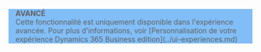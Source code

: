 <blockquote STYLE="background: #81BEF7;border-left:None"><b>AVANCÉ</b><br />Cette fonctionnalité est uniquement disponible dans l'expérience avancée. Pour plus d'informations, voir [Personnalisation de votre expérience Dynamics 365 Business edition](../ui-experiences.md) </blockquote>
